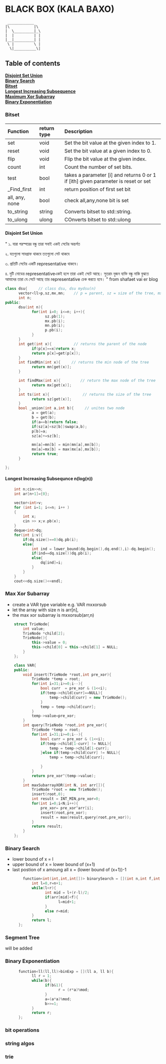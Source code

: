 
# BLACK BOX  (KALA BAXO)
     ____________
    |\           |\
    |  \_________|_\
    |  |         | |
    |__|_________| |
     \ |         \ |
      \|__________\|


## Table of contents
**[Disjoint Set Union](#Disjoint-Set-Union)**<br> 
**[Binary Search](#Binary-Search)**<br> 
**[Bitset](#Bitset)**<br> 
**[Longest Increasing Subsequence](#LIS)**<br>
**[Maximum Xor Subarray](#Max-Xor-Subarray)**<br>
**[Binary Exponentiation](#Binary-Exponentiation)**<br>

### Bitset

#### 

| Function | return type     | Description                |
| :-------- | :------- | :------------------------- |
| set | void | Set the bit value at the given index to 1. |
|reset|void|Set the bit value at a given index to 0.|
|flip|void|Flip the bit value at the given index.|
|count|int|Count the number of set bits.|
|test|bool|takes a parameter [i] and returns 0 or 1 if [ith] given parameter is reset or set|
|_Find_first|int|return position of first set bit|
|all, any, none|bool|check all,any,none bit is set|
|to_string|string|Converts bitset to std::string.|
|to_ulong|ulong|COnverts bitset to std::ulong|


#### Disjoint Set Union
"
১. যারা পরস্পরের বন্ধু তারা সবাই একই সেটের অন্তর্গত 

২. যতগুলো সাবগ্রাফ থাকবে ততগুলো সেট থাকবে

৩. প্রতিটি সেটের একটি representative থাকবে।

৪. দুটি নোডের representativeএকই হলে তারা একই সেটে আছে। সুতরাং দুজন ব্যক্তি বন্ধু নাকি বুঝতে আমাদের তারা যে সেটে আছে তার representative চেক করতে হবে।
"
from shafaet vai er blog
```cpp
class dsu{     // class dsu, dsu mydsu(n)
      vector<ll>p,sz,mx,mn;    // p = parent, sz = size of the tree, mx = max node, mn = min node
      int n;
public:
      dsu(int n){
            for(int i=0; i<=n; i++){
                  sz.pb(1);
                  mx.pb(i);
                  mn.pb(i);
                  p.pb(i);
            }
      }
      int get(int x){          // returns the parent of the node
            if(p[x]==x)return x;
            return p[x]=get(p[x]);
      }
      int findMin(int x){     // returns the min node of the tree
            return mn[get(x)];
      }

      int findMax(int x){         // return the max node of the tree
            return mx[get(x)];
      }
      int ts(int x){               // returns the size of the tree
            return sz[get(x)];
      }
      bool _union(int a,int b){     // unites two node
            a = get(a);
            b = get(b);
            if(a==b)return false;
            if(sz[a]<sz[b])swap(a,b);
            p[b]=a;
            sz[a]+=sz[b];

            mn[a]=mn[b] = min(mn[a],mn[b]);
            mx[a]=mx[b] = max(mx[a],mx[b]);
            return true;
      }

};

```

#### Longest Increasing Subsequnce n(log(n))
```cpp
    int n;cin>>n;
    int ar[n+1]={0};

    vector<int>v;
    for (int i=1; i<=n; i++ )
    {
        int x;
        cin >> x;v.pb(x);
    }
    deque<int>dq;
    for(int i:v){
        if(dq.size()==0)dq.pb(i);
        else{
            int ind = lower_bound(dq.begin(),dq.end(),i)-dq.begin();
            if(ind==dq.size())dq.pb(i);
            else{
                dq[ind]=i;
            }
        }
    }
    cout<<dq.size()<<endl;
```
### Max Xor Subarray 
- create a VAR type variable e.g. VAR mxxorsub
- let the array with size n is arr[n],
- the max xor subarray is mxxorsub(arr,n) 
```cpp
    struct TrieNode{
        int value;
        TrieNode *child[2];
        TrieNode(){
            this->value = 0;
            this->child[0] = this->child[1] = NULL;
        }
    };

    class VAR{
    public:
        void insert(TrieNode *root,int pre_xor){
            TrieNode *temp = root;
            for(int i=31;i>=0;i--){
                bool curr  = pre_xor & (1<<i);
                if(temp->child[curr]==NULL){
                    temp->child[curr] = new TrieNode();
                }
                temp = temp->child[curr];
            }
            temp->value=pre_xor;
        }
        int query(TrieNode *root,int pre_xor){
            TrieNode *temp = root;
            for(int i=31;i>=0;i--){
                bool curr = pre_xor & (1<<i);
                if(temp->child[1-curr] != NULL){
                    temp = temp->child[1-curr];
                }else if(temp->child[curr] != NULL){
                    temp = temp->child[curr];
    
                }
            }
            return pre_xor^(temp->value);
        }
        int maxSubarrayXOR(int N, int arr[]){
            TrieNode *root = new TrieNode();
            insert(root,0);
            int result = INT_MIN,pre_xor=0;
            for(int i=0;i<N;i++){
                pre_xor= pre_xor^arr[i];
                insert(root,pre_xor);
                result = max(result,query(root,pre_xor));
            }
            return result;
        }
    };

```
### Binary Search
- lower bound of x  = l
- upper bound of x = lower bound of (x+1)
- last postion of x amoung all x = (lower bound of (x+1))-1
```cpp
        function<int(int,int,int[])> binarySearch = [](int n,int f,int arr[]){
            int l=0,r=n+1;
            while(l<r){
                  int mid = l+(r-l)/2;
                  if(arr[mid]<f){
                        l=mid+1;
                  }
                  else r=mid;
            }
            return l;
      };
```
### Segment Tree
will be added

### Binary Exponentiation
```cpp
      function<ll(ll,ll)>binExp = [](ll a, ll b){
            ll r = 1;
            while(b){
                  if(b&1){
                        r = (r*a)%mod;
                  }
                  a=(a*a)%mod;
                  b>>=1;
            }
            return r;
      };
```

### bit operations
### string algos
### trie

